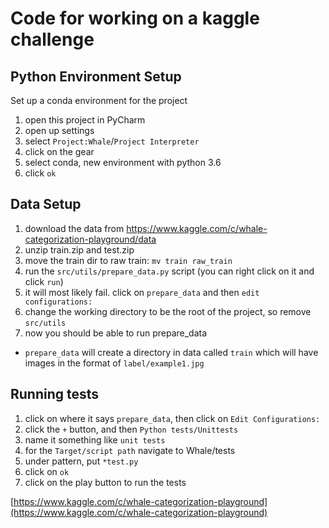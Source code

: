 # Code for working on a kaggle challenge

## Python Environment Setup

Set up a conda environment for the project
1. open this project in PyCharm
1. open up settings
1. select `Project:Whale`/`Project Interpreter`
1. click on the gear
1. select conda, new environment with python 3.6
1. click `ok`

## Data Setup
1. download the data from https://www.kaggle.com/c/whale-categorization-playground/data
1. unzip train.zip and test.zip
1. move the train dir to raw train: `mv train raw_train`
1. run the `src/utils/prepare_data.py` script (you can right click on it and click `run`)
1. it will most likely fail. click on `prepare_data` and then `edit configurations:`
1. change the working directory to be the root of the project, so remove `src/utils`
1. now you should be able to run prepare_data
  - `prepare_data` will create a directory in data called `train` which will have images in the format of `label/example1.jpg`

## Running tests
1. click on where it says `prepare_data`, then click on `Edit Configurations:`
1. click the `+` button, and then `Python tests/Unittests`
1. name it something like `unit tests`
1. for the `Target/script path` navigate to Whale/tests
1. under pattern, put `*test.py`
1. click on `ok`
1. click on the play button to run the tests

[https://www.kaggle.com/c/whale-categorization-playground](https://www.kaggle.com/c/whale-categorization-playground)
